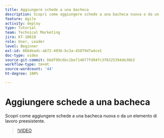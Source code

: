 ```yaml
---
title: Aggiungere schede a una bacheca
description: Scopri come aggiungere schede a una bacheca nuova o da un elemento di lavoro preesistente.
feature: Agile
activity: deploy
type: Tutorial
team: Technical Marketing
jira: KT-10810
role: User, Leader
level: Beginner
exl-id: 86bdeadc-ab72-4936-bc3a-45079d7a4ce1
doc-type: video
source-git-commit: bbdf99c6bc1be714077fd94fc3f8325394de36b3
workflow-type: tm+mt
source-wordcount: '44'
ht-degree: 100%

---
```


# Aggiungere schede a una bacheca

Scopri come aggiungere schede a una bacheca nuova o da un elemento di lavoro preesistente.

>[!VIDEO](https://video.tv.adobe.com/v/3423051/?quality=12&learn=on&enablevpops=1&captions=ita)
